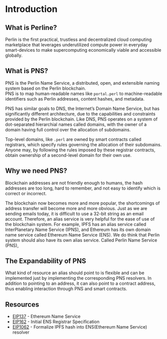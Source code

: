 # Introduction

## What is Perline?
Perlin is the first practical, trustless and decentralized cloud computing marketplace that leverages underutilized compute power in everyday smart-devices to make supercomputing economically viable and accessible globally.

## What is PNS?
PNS is the Perlin Name Service, a distributed, open, and extensible naming system based on the Perlin blockchain.  
PNS is to map human-readable names like `portal.perl` to machine-readable identifiers such as Perlin addresses, content hashes, and metadata.

PNS has similar goals to DNS, the Internet’s Domain Name Service, but has significantly different architecture, due to the capabilities and constraints provided by the Perlin blockchain. Like DNS, PNS operates on a system of dot-separated hierarchial names called domains, with the owner of a domain having full control over the allocation of subdomains.

Top-level domains, like `.perl` are owned by smart contracts called registrars, which specify rules governing the allocation of their subdomains. Anyone may, by following the rules imposed by these registrar contracts, obtain ownership of a second-level domain for their own use.

## Why we need PNS?
Blockchain addresses are not friendly enough to humans, the hash addresses are too long, hard to remember, and not easy to identify which is correct or incorrect.  

The blockchain now becomes more and more popular, the shortcomings of address transfer will become more and more obvious. Just as we are sending emails today, it is difficult to use a 32-bit string as an email account. Therefore, an alias service is very helpful for the ease of use of the blockchain system. For example, IPFS has an alias service called InterPlanetary Name Service (IPNS), and Ethereum has its own domain name service called Ethereum Name Service (ENS). We do think that Perlin system should also have its own alias service. Called Perlin Name Service (PNS),

## The Expandability of PNS
What kind of resource an alias should point to is flexible and can be implemented just by implementing the corresponding PNS resolvers. In addition to pointing to an address, it can also point to a contract address, thus enabling interaction through PNS and smart contracts.

## Resources
- [EIP137](https://github.com/ethereum/EIPs/blob/master/EIPS/eip-137.md) - Ethereum Name Service
- [EIP162](https://github.com/ethereum/EIPs/blob/master/EIPS/eip-162.md) - Initial ENS Registrar Specification
- [EIP1062](https://github.com/ethereum/EIPs/blob/master/EIPS/eip-1062.md) - Formalize IPFS hash into ENS(Ethereum Name Service) resolver
